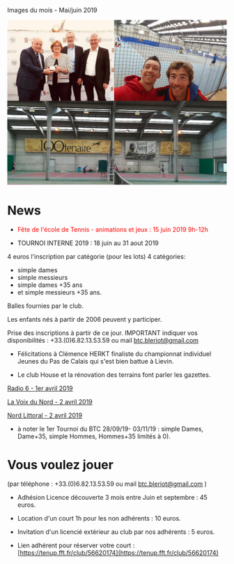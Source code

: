 <!-- Global site tag (gtag.js) - Google Analytics -->
<script async src="https://www.googletagmanager.com/gtag/js?id=UA-115452034-1"></script>
<script>
window.dataLayer = window.dataLayer || [];
function gtag(){dataLayer.push(arguments);}
gtag('js', new Date());
g tag('config', 'UA-115452034-1');
</script>
<!-- Google console -->
<meta name="google-site-verification" content="XZumSnzjNbmRUgdDw-UvmgAb8vNGa0UqQH4Vtfdbbys" />


Images du mois - Mai/juin 2019

![](img/juin2019.jpg)


# News 

* <span style='color:red'>  Fête de l'école de Tennis - animations et jeux : 15 juin 2019 9h-12h  </span>

* TOURNOI INTERNE 2019 : 18 juin au 31 aout 2019

4 euros l'inscription par catégorie (pour les lots) 
4 catégories: 

  - simple dames
  - simple messieurs
  - simple dames +35 ans
  - et simple messieurs +35 ans. 

Balles fournies par le club.

Les enfants nés à partir de 2006 peuvent y participer. 

Prise des inscriptions à partir de ce jour. 
IMPORTANT indiquer vos disponibilités : +33.(0)6.82.13.53.59 ou mail btc.bleriot@gmail.com

* Félicitations à Clémence HERKT finaliste du championnat individuel Jeunes du Pas de Calais qui s'est bien battue à Lievin. 

* Le club House et la rénovation des terrains font parler les gazettes.

[Radio 6 - 1er avril 2019](https://www.radio6.fr/article-41937-bientot-club-house-pour-club-de-tennis-de-bleriot-plage.html?fbclid=IwAR0CTdgsd6n8B9Vpc0e7Q818yqsdUSacko6qvXrivdJuIxkepmN0BMNcMNc)

[La Voix du Nord - 2 avril 2019](http://www.lavoixdunord.fr/562121/article/2019-04-02/au-club-de-tennis-bleriot-plage-un-club-house-et-des-vestiaires-livres-en-mai)

[Nord Littoral - 2 avril 2019](http://www.nordlittoral.fr/122719/article/2019-04-02/tennis-club-350-000-euros-pour-un-nouveau-club-house-et-organiser-un-1er-open)

* à noter le 1er Tournoi du BTC
  28/09/19- 03/11/19 : simple Dames, Dame+35, simple Hommes, Hommes+35 limités à 0).

# Vous voulez jouer 

(par téléphone : +33.(0)6.82.13.53.59 ou mail btc.bleriot@gmail.com )

* Adhésion Licence découverte 3 mois entre Juin et septembre : 45 euros.  

* Location d'un court 1h pour les non adhérents : 10 euros. 

* Invitation d'un licencié extérieur au club par nos adhérents : 5 euros.

* Lien adhérent pour réserver votre court :[https://tenup.fft.fr/club/56620174](https://tenup.fft.fr/club/56620174) 




